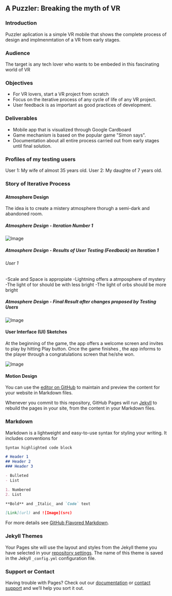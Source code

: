 ## A Puzzler: Breaking the myth of VR


### Introduction
Puzzler aplication is a simple VR mobile that shows the complete process of design and implmenmtation of a VR from early stages.

### Audience
The target is any tech lover  who wants to be embeded in this fascinating world of VR

### Objectives
- For VR lovers, start a VR project from scratch
- Focus on the iterative process of any cycle of life of any VR project.
- User feedback is as important as good practices of development.

### Deliverables
- Mobile app that is visualized through Google Cardboard
- Game mechanism is based on the popular game "Simon says".
- Documentation about all entire process carried out from early stages until final solution.

### Profiles of my testing users
User 1: My wife of almost 35 years old.
User 2: My daughte of 7 years old.


### Story of Iterative Process
###
###
#### Atmosphere Design
The idea is to create a mistery atmosphere thorugh a semi-dark and abandoned room.

##### Atmosphere Design - Iteration Number 1 
![Image](https://eduardo-toledo.github.io/Early%20Design%20-%20Iteration%201%20-%20Unity.png)

##### Atmosphere Design - Results of User Testing (Feedback) on Iteration 1
######  User 1
-Scale and Space is appropiate
-Lightning offers a atmposphere of mystery
-The light of tor should be with less bright
-The light of orbs should be more bright

##### Atmosphere Design - Final Result after changes proposed by Testing Users
![Image](https://eduardo-toledo.github.io/Early%20Design%20-%20Iteration%202%20-%20Unity.png)


#### User Interface (UI) Sketches
At the beginning of the game, the app offers a welcome screen and invites to play by hitting Play button. Once the game finishes , the app informs to the player through a congratulations screen that he/she won. 

![Image](https://eduardo-toledo.github.io/UI%20sketches.jpg)


#### Motion  Design
You can use the [editor on GitHub](https://github.com/Eduardo-Toledo/Eduardo-Toledo.github.io/edit/master/index.md) to maintain and preview the content for your website in Markdown files.

Whenever you commit to this repository, GitHub Pages will run [Jekyll](https://jekyllrb.com/) to rebuild the pages in your site, from the content in your Markdown files.

### Markdown

Markdown is a lightweight and easy-to-use syntax for styling your writing. It includes conventions for

```markdown
Syntax highlighted code block

# Header 1
## Header 2
### Header 3

- Bulleted
- List

1. Numbered
2. List

**Bold** and _Italic_ and `Code` text

[Link](url) and ![Image](src)
```

For more details see [GitHub Flavored Markdown](https://guides.github.com/features/mastering-markdown/).

### Jekyll Themes

Your Pages site will use the layout and styles from the Jekyll theme you have selected in your [repository settings](https://github.com/Eduardo-Toledo/Eduardo-Toledo.github.io/settings). The name of this theme is saved in the Jekyll `_config.yml` configuration file.

### Support or Contact

Having trouble with Pages? Check out our [documentation](https://help.github.com/categories/github-pages-basics/) or [contact support](https://github.com/contact) and we’ll help you sort it out.
